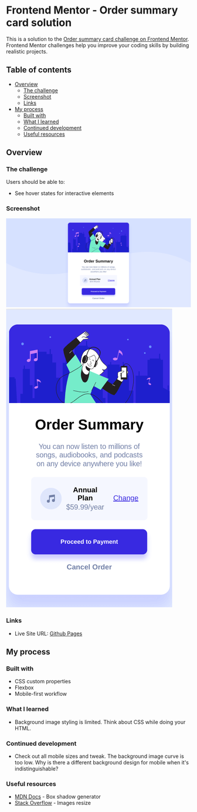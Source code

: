 # Frontend Mentor - Order summary card solution

This is a solution to the [Order summary card challenge on Frontend Mentor](https://www.frontendmentor.io/challenges/order-summary-component-QlPmajDUj). Frontend Mentor challenges help you improve your coding skills by building realistic projects. 

## Table of contents

- [Overview](#overview)
  - [The challenge](#the-challenge)
  - [Screenshot](#screenshot)
  - [Links](#links)
- [My process](#my-process)
  - [Built with](#built-with)
  - [What I learned](#what-i-learned)
  - [Continued development](#continued-development)
  - [Useful resources](#useful-resources)

## Overview

### The challenge

Users should be able to:

- See hover states for interactive elements

### Screenshot

![](./screenshot-desktop.png)
![](./screenshot-mobile.png)

### Links

- Live Site URL: [Github Pages](https://your-live-site-url.com)

## My process

### Built with

- CSS custom properties
- Flexbox
- Mobile-first workflow

### What I learned

- Background image styling is limited. Think about CSS while doing your HTML. 


### Continued development

- Check out all mobile sizes and tweak.  The background image curve is too low. Why is there a different background design for mobile when it's indistinguishable?
  

### Useful resources

- [MDN Docs](https://developer.mozilla.org/en-US/docs/Web/CSS/CSS_Background_and_Borders/Box-shadow_generator) - Box shadow generator
- [Stack Overflow](https://stackoverflow.com/questions/3029422/how-do-i-auto-resize-an-image-to-fit-a-div-container) - Images resize